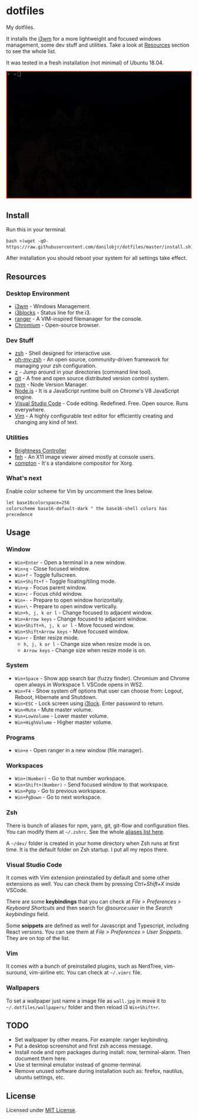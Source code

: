 # dotfiles

My dotfiles.

It installs the [i3wm](https://github.com/i3/i3) for a more lightweight and focused windows management, some dev stuff and utilities. Take a look at [Resources](#resources) section to see the whole list.

It was tested in a fresh installation (not minimal) of Ubuntu 18.04.

<p align="center"><img src="/demo/demo.gif"></p>

## Install

Run this in your terminal.

```
bash <(wget -qO- https://raw.githubusercontent.com/danilobjr/dotfiles/master/install.sh)
```

After installation you should reboot your system for all settings take effect.

## Resources

### Desktop Environment

- [i3wm](https://github.com/i3/i3) - Windows Management.
- [i3blocks](https://github.com/vivien/i3blocks) - Status line for the i3.
- [ranger](https://github.com/ranger/ranger) - A VIM-inspired filemanager for the console.
- [Chromium](https://www.chromium.org/Home) - Open-source browser.

### Dev Stuff

- [zsh](http://zsh.sourceforge.net/) - Shell designed for interactive use.
- [oh-my-zsh](https://github.com/robbyrussell/oh-my-zsh) - An open source, community-driven framework for managing your zsh configuration.
- [z](https://github.com/rupa/z/) - Jump around in your directories (command line tool).
- [git](https://git-scm.com/) - A free and open source distributed version control system.
- [nvm](https://github.com/creationix/nvm) - Node Version Manager.
- [Node.js](https://nodejs.org/) - It is a JavaScript runtime built on Chrome's V8 JavaScript engine.
- [Visual Studio Code](https://code.visualstudio.com/) - Code editing. Redefined. Free. Open source. Runs everywhere.
- [Vim](https://www.vim.org/) - A highly configurable text editor for efficiently creating and changing any kind of text.

### Utilities

- [Brightness Controller](https://github.com/lordamit/Brightness)
- [feh](https://feh.finalrewind.org/) - An X11 image viewer aimed mostly at console users.
- [compton](https://wiki.archlinux.org/index.php/Compton) - It's a standalone compositor for Xorg.

### What's next

Enable color scheme for Vim by uncomment the lines below.

```
let base16colorspace=256
colorscheme base16-default-dark " the base16-shell colors has precedence
```

## Usage

### Window

- `Win+Enter` - Open a terminal in a new window.
- `Win+q` - Close focused window.
- `Win+f` - Toggle fullscreen.
- `Win+Shift+f` - Toggle floating/tiling mode.
- `Win+p` - Focus parent window.
- `Win+c` - Focus child window.
- `Win+-` - Prepare to open window horizontally.
- `Win+\` - Prepare to open window vertically.
- `Win+h, j, k or l` - Change focused to adjacent window.
- `Win+Arrow keys` - Change focused to adjacent window.
- `Win+Shift+h, j, k or l` - Move focused window.
- `Win+Shift+Arrow keys` - Move focused window.
- `Win+r` - Enter resize mode.
  - `h, j, k or l` - Change size when resize mode is on.
  - `Arrow keys` - Change size when resize mode is on.

### System

- `Win+Space` - Show app search bar (fuzzy finder). Chromium and Chrome open always in Workspace 1. VSCode opens in WS2.
- `Win+F4` - Show system off options that user can choose from: Logout, Reboot, Hibernate and Shutdown.
- `Win+ESC` - Lock screen using [i3lock](https://github.com/i3/i3lock). Enter password to return.
- `Win+Mute` - Mute master volume.
- `Win+LowVolume` - Lower master volume.
- `Win+HighVolume` - Higher master volume.

### Programs

- `Win+e` - Open ranger in a new window (file manager).

### Workspaces

- `Win+(Number)` - Go to that number workspace.
- `Win+Shift+(Number)` - Send focused window to that workspace.
- `Win+PgUp` - Go to previous workspace.
- `Win+PgDown` - Go to next workspace.

### Zsh

There is bunch of aliases for npm, yarn, git, git-flow and configuration files. You can modify them at `~/.zshrc`. See the whole [aliases list here](zsh/README.md).

A `~/dev/` folder is created in your home directory when Zsh runs at first time. It is the default folder on Zsh startup. I put all my repos there.

### Visual Studio Code

It comes with Vim extension preinstalled by default and some other extensions as well. You can check them by pressing _Ctrl+Shift+X_ inside VSCode.

There are some **keybindings** that you can check at _File > Preferences > Keyboard Shortcuts_
and then search for _@source:user_ in the _Search keybindings_ field.

Some **snippets** are defined as well for Javascript and Typescript, including React versions.
You can see them at _File > Preferences > User Snippets_.
They are on top of the list.

### Vim

It comes with a bunch of preinstalled plugins, such as NerdTree, vim-suround, vim-airline etc.
You can check at `~/.vimrc` file.

### Wallpapers

To set a wallpaper just name a image file as `wall.jpg` in move it to `~/.dotfiles/wallpapers/` folder and then reload i3 `Win+Shift+r`.

## TODO

- Set wallpaper by other means. For example: ranger keybinding.
- Put a desktop screenshot and first zsh access message.
- Install node and npm packages during install: now, terminal-alarm. Then document them here.
- Use st terminal emulator instead of gnome-terminal.
- Remove unused software during installation such as: firefox, nautilus, ubuntu settings, etc.

## License

Licensed under [MIT License](https://danilobjr.mit-license.org/).
